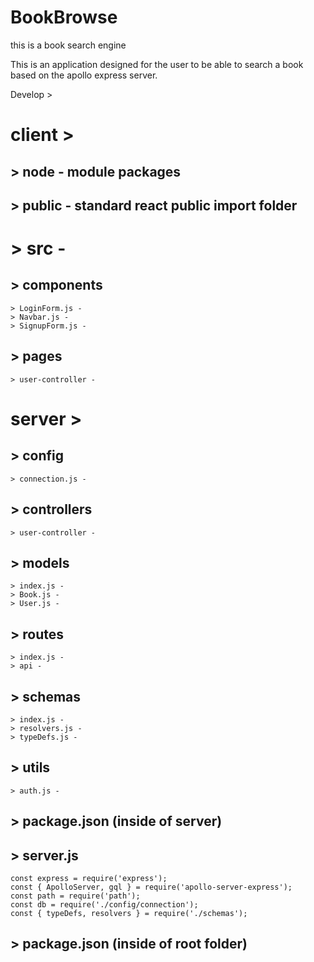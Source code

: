 # BookBrowse
this is a book search engine


This is an application designed for the user to be able to search a book based on the apollo express server. 

Develop > 


# client >
 ## > node - module packages
 ## > public - standard react public import folder
# > src -
 ## > components
    > LoginForm.js - 
    > Navbar.js - 
    > SignupForm.js - 
 ## > pages
    > user-controller - 

# server > 
 ## > config
    > connection.js - 

 ## > controllers
    > user-controller - 

 ## > models
    > index.js - 
    > Book.js - 
    > User.js - 

 ## > routes
    > index.js - 
    > api - 

 ## > schemas
    > index.js - 
    > resolvers.js - 
    > typeDefs.js - 

 ## > utils 
    > auth.js - 

 ## > package.json (inside of server)
 ## > server.js 

 ```
 const express = require('express');
const { ApolloServer, gql } = require('apollo-server-express');
const path = require('path');
const db = require('./config/connection');
const { typeDefs, resolvers } = require('./schemas');

 ```


 ## > package.json (inside of root folder)
